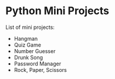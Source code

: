 # Python Mini Projects

List of mini projects:
- Hangman
- Quiz Game
- Number Guesser
- Drunk Song
- Password Manager
- Rock, Paper, Scissors